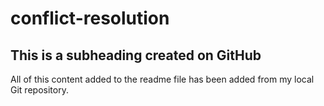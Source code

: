# conflict-resolution

## This is a subheading created on GitHub

  All of this content added to the readme file has been added from my local Git repository.

